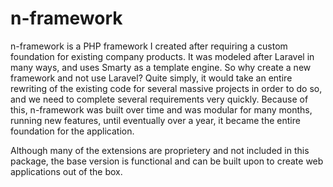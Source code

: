 <h1>n-framework</h1>

n-framework is a PHP framework I created after requiring a custom foundation for existing company products. It was modeled after Laravel in many ways, and uses Smarty as a template engine. So why create a new framework and not use Laravel? Quite simply, it would take an entire rewriting of the existing code for several massive projects in order to do so, and we need to complete several requirements very quickly. Because of this, n-framework was built over time and was modular for many months, running new features, until eventually over a year, it became the entire foundation for the application.

Although many of the extensions are proprietery and not included in this package, the base version is functional and can be built upon to create web applications out of the box.
